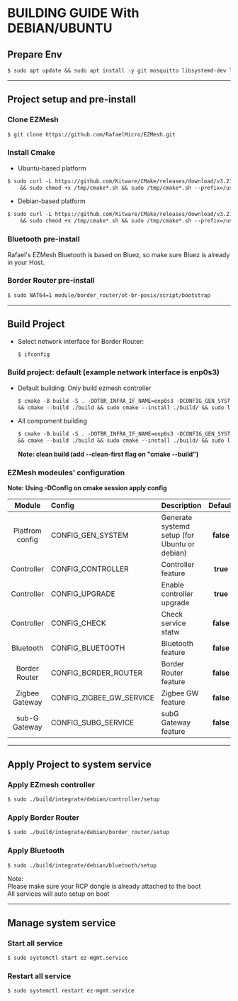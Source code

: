 <!-- markdownlint-disable commands-show-output -->

# BUILDING GUIDE With DEBIAN/UBUNTU

## Prepare Env

```markdown
$ sudo apt update && sudo apt install -y git mosquitto libsystemd-dev libprotobuf-dev protobuf-compiler libdbus-1-dev net-tools curl gcc
```

---

## Project setup and pre-install

### Clone EZMesh

```markdown
$ git clone https://github.com/RafaelMicro/EZMesh.git
```

### Install Cmake

- Ubuntu-based platform
  
```markdown
$ sudo curl -L https://github.com/Kitware/CMake/releases/download/v3.21.6/cmake-3.21.6-linux-x86_64.sh --output /tmp/cmake-3.21.6-linux-x86_64.sh \
    && sudo chmod +x /tmp/cmake*.sh && sudo /tmp/cmake*.sh --prefix=/usr/local --skip-license && sudo rm /tmp/cmake*
```

- Debian-based platform
  
```markdown
$ sudo curl -L https://github.com/Kitware/CMake/releases/download/v3.21.6/cmake-3.21.6-linux-aarch64.sh --output /tmp/cmake-3.21.6-linux-aarch64.sh \
    && sudo chmod +x /tmp/cmake*.sh && sudo /tmp/cmake*.sh --prefix=/usr/local --skip-license && sudo rm /tmp/cmake*
```

### Bluetooth pre-install

Rafael's EZMesh Bluetooth is based on Bluez, so make sure Bluez is already in your Host.

### Border Router pre-install

```markdown
$ sudo NAT64=1 module/border_router/ot-br-posix/script/bootstrap
```

---

## Build Project

- Select network interface for Border Router:
  
  ```markdown
  $ ifconfig
  ```

### Build project: default (example network interface is enp0s3)

- Default building: Only build ezmesh controller
  
  ```markdown
  $ cmake -B build -S . -DOTBR_INFRA_IF_NAME=enp0s3 -DCONFIG_GEN_SYSTEM=true \
  && cmake --build ./build && sudo cmake --install ./build/ && sudo ldconfig
  ```

- All compoment building
  
  ```markdown
  $ cmake -B build -S . -DOTBR_INFRA_IF_NAME=enp0s3 -DCONFIG_GEN_SYSTEM=true -DCONFIG_GEN_SYSTEM=true  -DCONFIG_BLUETOOTH=true -DCONFIG_BORDER_ROUTER=true -DCONFIG_ZIGBEE_GW_SERVICE=true -DCONFIG_SUBG_SERVICE=true -DCONFIG_CHECK=true \
  && cmake --build ./build && sudo cmake --install ./build/ && sudo ldconfig
  ```

  **Note: clean build (add --clean-first flag on "cmake --build")**

### EZMesh modeules' configuration
**Note: Using -DConfig on cmake session apply config**

|Module|Config|Description|Default|example|
|:---:|:---|:---|:---:|:---|
|Platfrom config|CONFIG_GEN_SYSTEM|Generate systemd setup (for Ubuntu or debian)|**false**|-DCONFIG_GEN_SYSTEM=true|
|Controller|CONFIG_CONTROLLER|Controller feature|**true**|-DCONFIG_CONTROLLER=true|
|Controller|CONFIG_UPGRADE|Enable controller upgrade|**true**|-DCONFIG_UPGRADE=true|
|Controller|CONFIG_CHECK|Check service statw|**false**|-DCONFIG_CHECK=true|
|Bluetooth|CONFIG_BLUETOOTH|Bluetooth feature|**false**|-DCONFIG_BLUETOOTH=true|
|Border Router|CONFIG_BORDER_ROUTER|Border Router feature|**false**|-DCONFIG_BORDER_ROUTER=true|
|Zigbee Gateway|CONFIG_ZIGBEE_GW_SERVICE|Zigbee GW feature|**false**|-DCONFIG_ZIGBEE_GW_SERVICE=true|
|sub-G Gateway|CONFIG_SUBG_SERVICE|subG Gateway feature|**false**|-DCONFIG_SUBG_SERVICE=true|

---

## Apply Project to system service

### Apply EZmesh controller

```markdown
$ sudo ./build/integrate/debian/controller/setup
```

### Apply Border Router

```markdown
$ sudo ./build/integrate/debian/border_router/setup
```

### Apply Bluetooth

```markdown
$ sudo ./build/integrate/debian/bluetooth/setup
```

Note: </br>
Please make sure your RCP dongle is already attached to the boot  </br>
All services will auto setup on boot  </br>

---

## Manage system service

### Start all service  

```markdown
$ sudo systemctl start ez-mgmt.service
```

### Restart all service  

```markdown
$ sudo systemctl restart ez-mgmt.service
```
